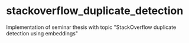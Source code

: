 # stackoverflow_duplicate_detection
Implementation of seminar thesis with topic "StackOverflow duplicate detection using embeddings"
